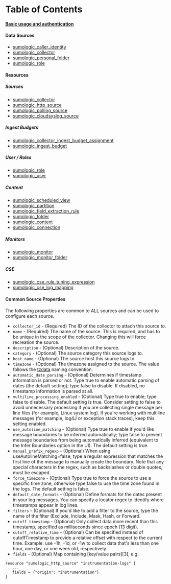 # Table of Contents

#### [Basic usage and authentication][0]

#### Data Sources
  + [sumologic_caller_identity][10]
  + [sumologic_collector][11]
  + [sumologic_personal_folder][12]
  + [sumologic_role][13]

#### Resources
##### Sources
  + [sumologic_collector][20]
  + [sumologic_http_source][21]
  + [sumologic_polling_source][22]
  + [sumologic_cloudsyslog_source][23]
  
##### Ingest Budgets
  + [sumologic_collector_ingest_budget_assignment][24]
  + [sumologic_ingest_budget][25]

##### User / Roles
  + [sumologic_role][30]
  + [sumologic_user][31]
  
##### Content
  + [sumologic_scheduled_view][40]
  + [sumologic_partition][41]
  + [sumologic_field_extraction_rule][42]
  + [sumologic_folder][43]
  + [sumologic_content][44]
  + [sumologic_connection][45]

##### Monitors
  + [sumologic_monitor][46]
  + [sumologic_monitor_folder][47]

##### CSE
+ [sumologic_cse_rule_tuning_expression][56]
+ [sumologic_cse_log_mapping][57]

#### Common Source Properties

The following properties are common to ALL sources and can be used to configure each source.

- `collector_id` - (Required) The ID of the collector to attach this source to.
- `name` - (Required) The name of the source. This is required, and has to be unique in the scope of the collector. Changing this will force recreation the source.
- `description` - (Optional) Description of the source.
- `category` - (Optional) The source category this source logs to.
- `host_name` - (Optional) The source host this source logs to.
- `timezone` - (Optional) The timezone assigned to the source. The value follows the [tzdata][2] naming convention.
- `automatic_date_parsing` - (Optional) Determines if timestamp information is parsed or not. Type true to enable automatic parsing of dates (the default setting); type false to disable. If disabled, no timestamp information is parsed at all.
- `multiline_processing_enabled` - (Optional) Type true to enable; type false to disable. The default setting is true. Consider setting to false to avoid unnecessary processing if you are collecting single message per line files (for example, Linux system.log). If you're working with multiline messages (for example, log4J or exception stack traces), keep this setting enabled.
- `use_autoline_matching` - (Optional) Type true to enable if you'd like message boundaries to be inferred automatically; type false to prevent message boundaries from being automatically inferred (equivalent to the Infer Boundaries option in the UI). The default setting is true.
- `manual_prefix_regexp` - (Optional) When using useAutolineMatching=false, type a regular expression that matches the first line of the message to manually create the boundary. Note that any special characters in the regex, such as backslashes or double quotes, must be escaped.
- `force_timezone` - (Optional) Type true to force the source to use a specific time zone, otherwise type false to use the time zone found in the logs. The default setting is false.
- `default_date_formats` - (Optional) Define formats for the dates present in your log messages. You can specify a locator regex to identify where timestamps appear in log lines. 
- `filters` - (Optional) If you'd like to add a filter to the source, type the name of the filter (Exclude, Include, Mask, Hash, or Forward. 
- `cutoff_timestamp` - (Optional) Only collect data more recent than this timestamp, specified as milliseconds since epoch (13 digit). 
- `cutoff_relative_time` - (Optional) Can be specified instead of cutoffTimestamp to provide a relative offset with respect to the current time. Example: use -1h, -1d, or -1w to collect data that's less than one hour, one day, or one week old, respectively.
- `fields` - (Optional) Map containing [key/value pairs][3], e.g.
```
resource "sumologic_http_source" "instrumentation-logs" {
   ...
   fields = {"origin": "instrumentation"}
}

```

[0]: index.html.markdown
[2]: https://en.wikipedia.org/wiki/Tz_database
[10]: d/caller_identity.html.markdown
[11]: d/collector.html.markdown
[12]: d/personal_folder.html.markdown
[13]: d/role.html.markdown
[20]: r/collector.html.markdown
[21]: r/http_source.html.markdown
[22]: r/polling_source.html.markdown
[23]: r/cloudsyslog_source.html.markdown
[24]: r/collector_ingest_budget_assignment.html.markdown
[25]: r/ingest_budget.html.markdown
[30]: r/role.html.markdown
[31]: r/user.html.markdown
[40]: r/scheduled_view.html.markdown
[41]: r/partition.html.markdown
[42]: r/field_extraction_rule.html.markdown
[43]: r/folder.html.markdown
[44]: r/content.html.markdown
[45]: r/connection.html.markdown
[46]: r/monitor.html.markdown
[47]: r/monitor_folder.html.markdown

[56]: r/cse_rule_tuning_expression.html.markdown
[57]: r/cse_log_mapping.html.markdown